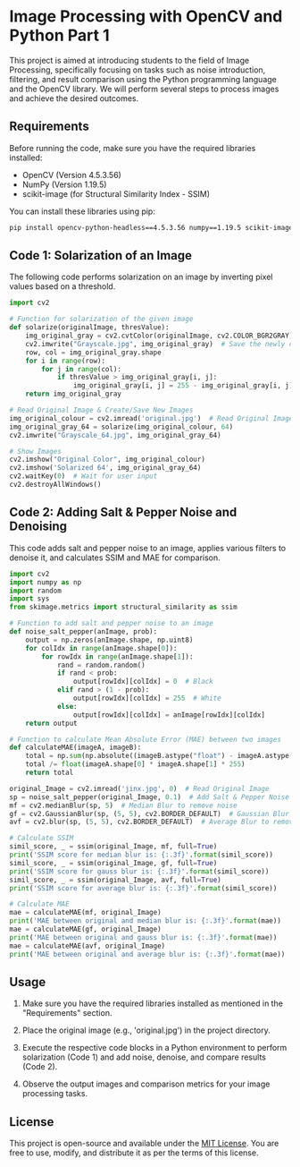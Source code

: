 # Image Processing with OpenCV and Python Part 1

This project is aimed at introducing students to the field of Image Processing, specifically focusing on tasks such as noise introduction, filtering, and result comparison using the Python programming language and the OpenCV library. We will perform several steps to process images and achieve the desired outcomes.

## Requirements

Before running the code, make sure you have the required libraries installed:

- OpenCV (Version 4.5.3.56)
- NumPy (Version 1.19.5)
- scikit-image (for Structural Similarity Index - SSIM)

You can install these libraries using pip:

```bash
pip install opencv-python-headless==4.5.3.56 numpy==1.19.5 scikit-image
```

## Code 1: Solarization of an Image

The following code performs solarization on an image by inverting pixel values based on a threshold.

```python
import cv2

# Function for solarization of the given image
def solarize(originalImage, thresValue):
    img_original_gray = cv2.cvtColor(originalImage, cv2.COLOR_BGR2GRAY)  # Convert Original Image to Grayscale
    cv2.imwrite("Grayscale.jpg", img_original_gray)  # Save the newly created image
    row, col = img_original_gray.shape
    for i in range(row):
        for j in range(col):
            if thresValue > img_original_gray[i, j]:
                img_original_gray[i, j] = 255 - img_original_gray[i, j]  # Invert pixel values
    return img_original_gray

# Read Original Image & Create/Save New Images
img_original_colour = cv2.imread('original.jpg')  # Read Original Image
img_original_gray_64 = solarize(img_original_colour, 64)
cv2.imwrite("Grayscale_64.jpg", img_original_gray_64)

# Show Images
cv2.imshow("Original Color", img_original_colour)
cv2.imshow('Solarized 64', img_original_gray_64)
cv2.waitKey(0)  # Wait for user input
cv2.destroyAllWindows()
```

## Code 2: Adding Salt & Pepper Noise and Denoising

This code adds salt and pepper noise to an image, applies various filters to denoise it, and calculates SSIM and MAE for comparison.

```python
import cv2
import numpy as np
import random
import sys
from skimage.metrics import structural_similarity as ssim

# Function to add salt and pepper noise to an image
def noise_salt_pepper(anImage, prob):
    output = np.zeros(anImage.shape, np.uint8)
    for colIdx in range(anImage.shape[0]):
        for rowIdx in range(anImage.shape[1]):
            rand = random.random()
            if rand < prob:
                output[rowIdx][colIdx] = 0  # Black
            elif rand > (1 - prob):
                output[rowIdx][colIdx] = 255  # White
            else:
                output[rowIdx][colIdx] = anImage[rowIdx][colIdx]
    return output

# Function to calculate Mean Absolute Error (MAE) between two images
def calculateMAE(imageA, imageB):
    total = np.sum(np.absolute((imageB.astype("float") - imageA.astype("float")))
    total /= float(imageA.shape[0] * imageA.shape[1] * 255)
    return total

original_Image = cv2.imread('jinx.jpg', 0)  # Read Original Image
sp = noise_salt_pepper(original_Image, 0.1)  # Add Salt & Pepper Noise
mf = cv2.medianBlur(sp, 5)  # Median Blur to remove noise
gf = cv2.GaussianBlur(sp, (5, 5), cv2.BORDER_DEFAULT)  # Gaussian Blur to remove noise
avf = cv2.blur(sp, (5, 5), cv2.BORDER_DEFAULT)  # Average Blur to remove noise

# Calculate SSIM
simil_score, _ = ssim(original_Image, mf, full=True)
print('SSIM score for median blur is: {:.3f}'.format(simil_score))
simil_score, _ = ssim(original_Image, gf, full=True)
print('SSIM score for gauss blur is: {:.3f}'.format(simil_score))
simil_score, _ = ssim(original_Image, avf, full=True)
print('SSIM score for average blur is: {:.3f}'.format(simil_score))

# Calculate MAE
mae = calculateMAE(mf, original_Image)
print('MAE between original and median blur is: {:.3f}'.format(mae))
mae = calculateMAE(gf, original_Image)
print('MAE between original and gauss blur is: {:.3f}'.format(mae))
mae = calculateMAE(avf, original_Image)
print('MAE between original and average blur is: {:.3f}'.format(mae))
```

## Usage

1. Make sure you have the required libraries installed as mentioned in the "Requirements" section.

2. Place the original image (e.g., 'original.jpg') in the project directory.

3. Execute the respective code blocks in a Python environment to perform solarization (Code 1) and add noise, denoise, and compare results (Code 2).

4. Observe the output images and comparison metrics for your image processing tasks.

## License

This project is open-source and available under the [MIT License](LICENSE). You are free to use, modify, and distribute it as per the terms of this license.
